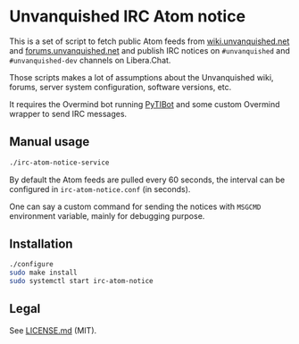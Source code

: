 Unvanquished IRC Atom notice
============================

This is a set of script to fetch public Atom feeds from [wiki.unvanquished.net](https://wiki.unvanquished.net) and [forums.unvanquished.net](https://forums.unvanquished.net) and publish IRC notices on `#unvanquished` and `#unvanquished-dev` channels on Libera.Chat.

Those scripts makes a lot of assumptions about the Unvanquished wiki, forums, server system configuration, software versions, etc.

It requires the Overmind bot running [PyTIBot](https://github.com/DefaultUser/PyTIBot) and some custom Overmind wrapper to send IRC messages.

## Manual usage

```sh
./irc-atom-notice-service
```

By default the Atom feeds are pulled every 60 seconds, the interval can be configured in `irc-atom-notice.conf` (in seconds).

One can say a custom command for sending the notices with `MSGCMD` environment variable, mainly for debugging purpose.

## Installation

```sh
./configure
sudo make install
sudo systemctl start irc-atom-notice
```

## Legal

See [LICENSE.md](LICENSE.md) (MIT).

